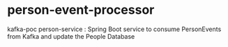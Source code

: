 # person-event-processor
kafka-poc person-service : Spring Boot service to consume PersonEvents from Kafka and update the People Database
